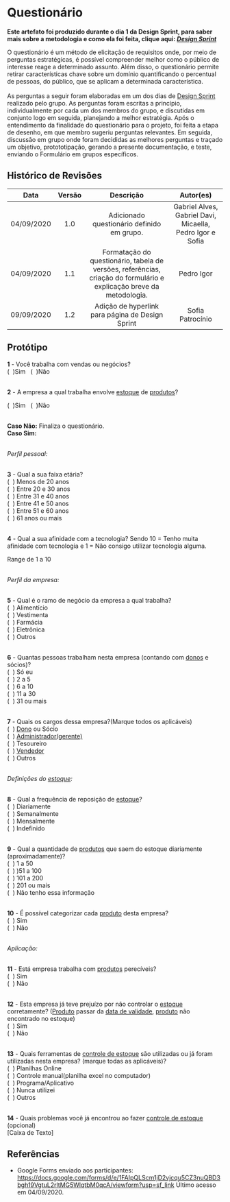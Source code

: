 # Questionário

**Este artefato foi produzido durante o dia 1 da Design Sprint, para saber mais sobre a metodologia e como ela foi feita, clique aqui: *[Design Sprint](DesignSprint/DesignSprint.md)***

O questionário é um método de elicitação de requisitos onde, por meio de perguntas estratégicas, é possível compreender melhor como o público de interesse reage a determinado assunto. Além disso, o questionário permite retirar características chave sobre um domínio quantificando o percentual de pessoas, do público, que se aplicam a determinada característica.<br><br>
As perguntas a seguir foram elaboradas em um dos dias de [Design Sprint](DesignSprint/DesignSprint.md) realizado pelo grupo. As perguntas foram escritas a princípio, individualmente por cada um dos membros do grupo, e discutidas em conjunto logo em seguida, planejando a melhor estratégia. Após o entendimento da finalidade do questionário para o projeto, foi feita a etapa de desenho, em que membro sugeriu perguntas relevantes. Em seguida, discussão em grupo onde foram decididas as melhores perguntas e traçado um objetivo, protototipação, gerando a presente documentação, e teste, enviando o Formulário em grupos específicos.

## Histórico de Revisões
|    Data    | Versão |         Descrição         |           Autor(es)            |
| :--------: | :----: | :-----------------------: | :----------------------------: |
| 04/09/2020 |  1.0   | Adicionado questionário definido em grupo. | Gabriel Alves, Gabriel Davi, Micaella, Pedro Igor e Sofia |
| 04/09/2020 |  1.1   | Formatação do questionário, tabela de versões, referências, criação do formulário e explicação breve da metodologia. | Pedro Igor |
| 09/09/2020 |  1.2   | Adição de hyperlink para página de Design Sprint | Sofia Patrocínio |

## Protótipo

**1** - Você trabalha com vendas ou negócios?<br>
(&nbsp;&nbsp;)Sim&nbsp;&nbsp;&nbsp;(&nbsp;&nbsp;)Não<br><br>

**2** - A empresa a qual trabalha envolve [estoque](Modeling/objeto?id=Estoque) de [produtos](Modeling/objeto?id=Produto)?<br>

(&nbsp;&nbsp;)Sim&nbsp;&nbsp;&nbsp;(&nbsp;&nbsp;)Não<br><br>

**Caso Não:** Finaliza o questionário.<br>
**Caso Sim:**<br><br>

*Perfil pessoal:*<br><br>

**3** - Qual a sua faixa etária?<br>
(&nbsp;&nbsp;) Menos de 20 anos<br>
(&nbsp;&nbsp;) Entre 20 e 30 anos<br>
(&nbsp;&nbsp;) Entre 31 e 40 anos<br>
(&nbsp;&nbsp;) Entre 41 e 50 anos<br>
(&nbsp;&nbsp;) Entre 51 e 60 anos<br>
(&nbsp;&nbsp;) 61 anos ou mais<br><br>

**4** - Qual a sua afinidade com a tecnologia? Sendo 10 = Tenho muita afinidade com tecnologia e 1 = Não consigo utilizar tecnologia alguma.<br>

Range de 1 a 10<br><br>

*Perfil da empresa:*<br><br>


**5** - Qual é o ramo de negócio da empresa a qual trabalha?<br>
(&nbsp;&nbsp;) Alimentício<br>
(&nbsp;&nbsp;) Vestimenta<br>
(&nbsp;&nbsp;) Farmácia<br>
(&nbsp;&nbsp;) Eletrônica<br>
(&nbsp;&nbsp;) Outros<br><br>

**6** - Quantas pessoas trabalham nesta empresa (contando com [donos](Modeling/objeto?id=Owner)  e sócios)?<br>
(&nbsp;&nbsp;) Só eu<br>
(&nbsp;&nbsp;) 2 a 5<br>
(&nbsp;&nbsp;) 6 a 10<br>
(&nbsp;&nbsp;) 11 a 30<br>
(&nbsp;&nbsp;) 31 ou mais<br><br>

**7** - Quais os cargos dessa empresa?(Marque todos os aplicáveis)<br>
(&nbsp;&nbsp;) [Dono](Modeling/objeto?id=Owner) ou Sócio<br>
(&nbsp;&nbsp;) [Administrador(gerente)](Modeling/objeto?id=Admin)<br>
(&nbsp;&nbsp;) Tesoureiro<br>
(&nbsp;&nbsp;) [Vendedor](Modeling/objeto?id=Seller)<br>
(&nbsp;&nbsp;) Outros<br><br>

*Definições do [estoque](Modeling/objeto?id=Estoque):*<br><br>

**8** - Qual a frequência de reposição de [estoque](Modeling/objeto?id=Estoque)?<br>
(&nbsp;&nbsp;) Diariamente<br>
(&nbsp;&nbsp;) Semanalmente<br>
(&nbsp;&nbsp;) Mensalmente<br>
(&nbsp;&nbsp;) Indefinido<br><br>

**9** - Qual a quantidade de [produtos](Modeling/objeto?id=Produto) que saem do estoque diariamente (aproximadamente)?<br>
(&nbsp;&nbsp;) 1 a 50<br>
(&nbsp;&nbsp;) )51 a 100<br>
(&nbsp;&nbsp;) 101 a 200<br>
(&nbsp;&nbsp;) 201 ou mais<br>
(&nbsp;&nbsp;) Não tenho essa informação<br><br>

**10** - É possível categorizar cada [produto](Modeling/objeto?id=Produto) desta empresa?<br>
(&nbsp;&nbsp;) Sim<br> 
(&nbsp;&nbsp;) Não<br><br>

*Aplicação:*<br><br>

**11** - Está empresa trabalha com [produtos](Modeling/objeto?id=Produto) perecíveis? <br>
(&nbsp;&nbsp;) Sim<br>
(&nbsp;&nbsp;) Não<br><br>

**12** - Esta empresa já teve prejuízo por não controlar o [estoque](Modeling/objeto?id=Estoque) corretamente? ([Produto](Modeling/objeto?id=Produto) passar da [data de validade](Modeling/estado?id=Prazo-de-Validade), [produto](Modeling/objeto?id=Produto) não encontrado no estoque)<br>
(&nbsp;&nbsp;) Sim<br>
(&nbsp;&nbsp;) Não<br><br>

**13** - Quais ferramentas de [controle de estoque](Modeling/verbo?id=Controle-de-Estoque) são utilizadas ou já foram utilizadas nesta empresa? (marque todas as aplicáveis)?<br>
(&nbsp;&nbsp;) Planilhas Online<br>
(&nbsp;&nbsp;) Controle manual(planilha excel no computador)<br>
(&nbsp;&nbsp;) Programa/Aplicativo<br>
(&nbsp;&nbsp;) Nunca utilizei<br>
(&nbsp;&nbsp;) Outros<br><br>

**14** - Quais problemas você já encontrou ao fazer [controle de estoque](Modeling/verbo?id=Controle-de-Estoque) (opcional)<br>
[Caixa de Texto]<br>

## Referências
 - Google Forms enviado aos participantes: <https://docs.google.com/forms/d/e/1FAIpQLScm1jD2vjcqu5CZ3nuQBD3bgh19VgtuL2rltMG5WlqtbM0qcA/viewform?usp=sf_link> Último acesso em 04/09/2020.